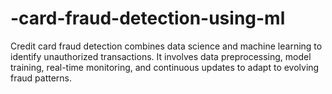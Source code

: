 # -card-fraud-detection-using-ml
Credit card fraud detection combines data science and machine learning to identify unauthorized transactions. It involves data preprocessing, model training, real-time monitoring, and continuous updates to adapt to evolving fraud patterns.
